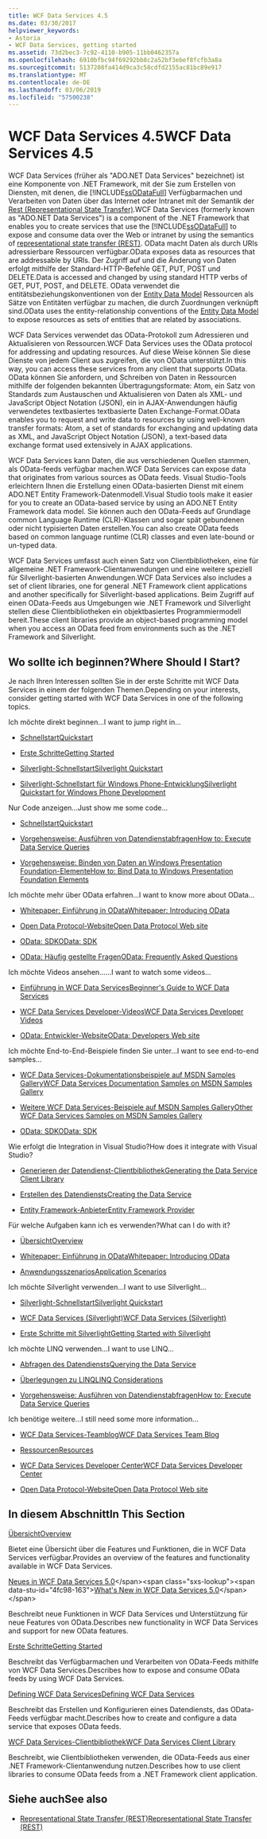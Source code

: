 ```yaml
---
title: WCF Data Services 4.5
ms.date: 03/30/2017
helpviewer_keywords:
- Astoria
- WCF Data Services, getting started
ms.assetid: 73d2bec3-7c92-4110-b905-11bb0462357a
ms.openlocfilehash: 6910bfbc94f69292bb8c2a52bf3ebef8fcfb3a8a
ms.sourcegitcommit: 5137208fa414d9ca3c58cdfd2155ac81bc89e917
ms.translationtype: MT
ms.contentlocale: de-DE
ms.lasthandoff: 03/06/2019
ms.locfileid: "57500238"
---
```

# <a name="wcf-data-services-45"></a><span data-ttu-id="4fc98-102">WCF Data Services 4.5</span><span class="sxs-lookup"><span data-stu-id="4fc98-102">WCF Data Services 4.5</span></span>

<span data-ttu-id="4fc98-103">WCF Data Services (früher als "ADO.NET Data Services" bezeichnet) ist eine Komponente von .NET Framework, mit der Sie zum Erstellen von Diensten, mit denen, die [!INCLUDE[ssODataFull](../../../../includes/ssodatafull-md.md)] Verfügbarmachen und Verarbeiten von Daten über das Internet oder Intranet mit der Semantik der [ Rest (Representational State Transfer)](https://go.microsoft.com/fwlink/?LinkId=113919).</span><span class="sxs-lookup"><span data-stu-id="4fc98-103">WCF Data Services (formerly known as "ADO.NET Data Services") is a component of the .NET Framework that enables you to create services that use the [!INCLUDE[ssODataFull](../../../../includes/ssodatafull-md.md)] to expose and consume data over the Web or intranet by using the semantics of [representational state transfer (REST)](https://go.microsoft.com/fwlink/?LinkId=113919).</span></span> <span data-ttu-id="4fc98-104">OData macht Daten als durch URIs adressierbare Ressourcen verfügbar.</span><span class="sxs-lookup"><span data-stu-id="4fc98-104">OData exposes data as resources that are addressable by URIs.</span></span> <span data-ttu-id="4fc98-105">Der Zugriff auf und die Änderung von Daten erfolgt mithilfe der Standard-HTTP-Befehle GET, PUT, POST und DELETE.</span><span class="sxs-lookup"><span data-stu-id="4fc98-105">Data is accessed and changed by using standard HTTP verbs of GET, PUT, POST, and DELETE.</span></span> <span data-ttu-id="4fc98-106">OData verwendet die entitätsbeziehungskonventionen von der [Entity Data Model](../../../../docs/framework/data/adonet/entity-data-model.md) Ressourcen als Sätze von Entitäten verfügbar zu machen, die durch Zuordnungen verknüpft sind.</span><span class="sxs-lookup"><span data-stu-id="4fc98-106">OData uses the entity-relationship conventions of the [Entity Data Model](../../../../docs/framework/data/adonet/entity-data-model.md) to expose resources as sets of entities that are related by associations.</span></span>

<span data-ttu-id="4fc98-107">WCF Data Services verwendet das OData-Protokoll zum Adressieren und Aktualisieren von Ressourcen.</span><span class="sxs-lookup"><span data-stu-id="4fc98-107">WCF Data Services uses the OData protocol for addressing and updating resources.</span></span> <span data-ttu-id="4fc98-108">Auf diese Weise können Sie diese Dienste von jedem Client aus zugreifen, die von OData unterstützt.</span><span class="sxs-lookup"><span data-stu-id="4fc98-108">In this way, you can access these services from any client that supports OData.</span></span> <span data-ttu-id="4fc98-109">OData können Sie anfordern, und Schreiben von Daten in Ressourcen mithilfe der folgenden bekannten Übertragungsformate: Atom, ein Satz von Standards zum Austauschen und Aktualisieren von Daten als XML- und JavaScript Object Notation (JSON), ein in AJAX-Anwendungen häufig verwendetes textbasiertes textbasierte Daten Exchange-Format.</span><span class="sxs-lookup"><span data-stu-id="4fc98-109">OData enables you to request and write data to resources by using well-known transfer formats: Atom, a set of standards for exchanging and updating data as XML, and JavaScript Object Notation (JSON), a text-based data exchange format used extensively in AJAX applications.</span></span>

<span data-ttu-id="4fc98-110">WCF Data Services kann Daten, die aus verschiedenen Quellen stammen, als OData-feeds verfügbar machen.</span><span class="sxs-lookup"><span data-stu-id="4fc98-110">WCF Data Services can expose data that originates from various sources as OData feeds.</span></span> <span data-ttu-id="4fc98-111">Visual Studio-Tools erleichtern Ihnen die Erstellung einen OData-basierten Dienst mit einem ADO.NET Entity Framework-Datenmodell.</span><span class="sxs-lookup"><span data-stu-id="4fc98-111">Visual Studio tools make it easier for you to create an OData-based service by using an ADO.NET Entity Framework data model.</span></span> <span data-ttu-id="4fc98-112">Sie können auch den OData-Feeds auf Grundlage common Language Runtime (CLR)-Klassen und sogar spät gebundenen oder nicht typisierten Daten erstellen.</span><span class="sxs-lookup"><span data-stu-id="4fc98-112">You can also create OData feeds based on common language runtime (CLR) classes and even late-bound or un-typed data.</span></span>

<span data-ttu-id="4fc98-113">WCF Data Services umfasst auch einen Satz von Clientbibliotheken, eine für allgemeine .NET Framework-Clientanwendungen und eine weitere speziell für Silverlight-basierten Anwendungen.</span><span class="sxs-lookup"><span data-stu-id="4fc98-113">WCF Data Services also includes a set of client libraries, one for general .NET Framework client applications and another specifically for Silverlight-based applications.</span></span> <span data-ttu-id="4fc98-114">Beim Zugriff auf einen OData-Feeds aus Umgebungen wie .NET Framework und Silverlight stellen diese Clientbibliotheken ein objektbasiertes Programmiermodell bereit.</span><span class="sxs-lookup"><span data-stu-id="4fc98-114">These client libraries provide an object-based programming model when you access an OData feed from environments such as the .NET Framework and Silverlight.</span></span>

## <a name="where-should-i-start"></a><span data-ttu-id="4fc98-115">Wo sollte ich beginnen?</span><span class="sxs-lookup"><span data-stu-id="4fc98-115">Where Should I Start?</span></span>

<span data-ttu-id="4fc98-116">Je nach Ihren Interessen sollten Sie in der erste Schritte mit WCF Data Services in einem der folgenden Themen.</span><span class="sxs-lookup"><span data-stu-id="4fc98-116">Depending on your interests, consider getting started with WCF Data Services in one of the following topics.</span></span>

<span data-ttu-id="4fc98-117">Ich möchte direkt beginnen…</span><span class="sxs-lookup"><span data-stu-id="4fc98-117">I want to jump right in...</span></span>

- [<span data-ttu-id="4fc98-118">Schnellstart</span><span class="sxs-lookup"><span data-stu-id="4fc98-118">Quickstart</span></span>](../../../../docs/framework/data/wcf/quickstart-wcf-data-services.md)

- [<span data-ttu-id="4fc98-119">Erste Schritte</span><span class="sxs-lookup"><span data-stu-id="4fc98-119">Getting Started</span></span>](../../../../docs/framework/data/wcf/getting-started-with-wcf-data-services.md)

- [<span data-ttu-id="4fc98-120">Silverlight-Schnellstart</span><span class="sxs-lookup"><span data-stu-id="4fc98-120">Silverlight Quickstart</span></span>](https://go.microsoft.com/fwlink/?LinkID=192782)

- [<span data-ttu-id="4fc98-121">Silverlight-Schnellstart für Windows Phone-Entwicklung</span><span class="sxs-lookup"><span data-stu-id="4fc98-121">Silverlight Quickstart for Windows Phone Development</span></span>](https://go.microsoft.com/fwlink/?LinkID=214535)

<span data-ttu-id="4fc98-122">Nur Code anzeigen...</span><span class="sxs-lookup"><span data-stu-id="4fc98-122">Just show me some code...</span></span>

- [<span data-ttu-id="4fc98-123">Schnellstart</span><span class="sxs-lookup"><span data-stu-id="4fc98-123">Quickstart</span></span>](../../../../docs/framework/data/wcf/quickstart-wcf-data-services.md)

- [<span data-ttu-id="4fc98-124">Vorgehensweise: Ausführen von Datendienstabfragen</span><span class="sxs-lookup"><span data-stu-id="4fc98-124">How to: Execute Data Service Queries</span></span>](../../../../docs/framework/data/wcf/how-to-execute-data-service-queries-wcf-data-services.md)

- [<span data-ttu-id="4fc98-125">Vorgehensweise: Binden von Daten an Windows Presentation Foundation-Elemente</span><span class="sxs-lookup"><span data-stu-id="4fc98-125">How to: Bind Data to Windows Presentation Foundation Elements</span></span>](../../../../docs/framework/data/wcf/bind-data-to-wpf-elements-wcf-data-services.md)

<span data-ttu-id="4fc98-126">Ich möchte mehr über OData erfahren...</span><span class="sxs-lookup"><span data-stu-id="4fc98-126">I want to know more about OData...</span></span>

- [<span data-ttu-id="4fc98-127">Whitepaper: Einführung in OData</span><span class="sxs-lookup"><span data-stu-id="4fc98-127">Whitepaper: Introducing OData</span></span>](https://go.microsoft.com/fwlink/?LinkId=220867)

- [<span data-ttu-id="4fc98-128">Open Data Protocol-Website</span><span class="sxs-lookup"><span data-stu-id="4fc98-128">Open Data Protocol Web site</span></span>](https://go.microsoft.com/fwlink/?LinkID=184554)

- [<span data-ttu-id="4fc98-129">OData: SDK</span><span class="sxs-lookup"><span data-stu-id="4fc98-129">OData: SDK</span></span>](https://go.microsoft.com/fwlink/?LinkID=185248)

- [<span data-ttu-id="4fc98-130">OData: Häufig gestellte Fragen</span><span class="sxs-lookup"><span data-stu-id="4fc98-130">OData: Frequently Asked Questions</span></span>](https://go.microsoft.com/fwlink/?LinkId=185867)

<span data-ttu-id="4fc98-131">Ich möchte Videos ansehen…...</span><span class="sxs-lookup"><span data-stu-id="4fc98-131">I want to watch some videos...</span></span>

- [<span data-ttu-id="4fc98-132">Einführung in WCF Data Services</span><span class="sxs-lookup"><span data-stu-id="4fc98-132">Beginner's Guide to WCF Data Services</span></span>](https://go.microsoft.com/fwlink/?LinkId=220864)

- [<span data-ttu-id="4fc98-133">WCF Data Services Developer-Videos</span><span class="sxs-lookup"><span data-stu-id="4fc98-133">WCF Data Services Developer Videos</span></span>](https://go.microsoft.com/fwlink/?LinkId=220861)

- [<span data-ttu-id="4fc98-134">OData: Entwickler-Website</span><span class="sxs-lookup"><span data-stu-id="4fc98-134">OData: Developers Web site</span></span>](https://go.microsoft.com/fwlink/?LinkId=185866)

<span data-ttu-id="4fc98-135">Ich möchte End-to-End-Beispiele finden Sie unter...</span><span class="sxs-lookup"><span data-stu-id="4fc98-135">I want to see end-to-end samples...</span></span>

- [<span data-ttu-id="4fc98-136">WCF Data Services-Dokumentationsbeispiele auf MSDN Samples Gallery</span><span class="sxs-lookup"><span data-stu-id="4fc98-136">WCF Data Services Documentation Samples on MSDN Samples Gallery</span></span>](https://go.microsoft.com/fwlink/?LinkID=220865)

- [<span data-ttu-id="4fc98-137">Weitere WCF Data Services-Beispiele auf MSDN Samples Gallery</span><span class="sxs-lookup"><span data-stu-id="4fc98-137">Other WCF Data Services Samples on MSDN Samples Gallery</span></span>](https://go.microsoft.com/fwlink/?LinkId=220866)

- [<span data-ttu-id="4fc98-138">OData: SDK</span><span class="sxs-lookup"><span data-stu-id="4fc98-138">OData: SDK</span></span>](https://go.microsoft.com/fwlink/?LinkID=185248)

<span data-ttu-id="4fc98-139">Wie erfolgt die Integration in Visual Studio?</span><span class="sxs-lookup"><span data-stu-id="4fc98-139">How does it integrate with Visual Studio?</span></span>

- [<span data-ttu-id="4fc98-140">Generieren der Datendienst-Clientbibliothek</span><span class="sxs-lookup"><span data-stu-id="4fc98-140">Generating the Data Service Client Library</span></span>](../../../../docs/framework/data/wcf/generating-the-data-service-client-library-wcf-data-services.md)

- [<span data-ttu-id="4fc98-141">Erstellen des Datendiensts</span><span class="sxs-lookup"><span data-stu-id="4fc98-141">Creating the Data Service</span></span>](../../../../docs/framework/data/wcf/creating-the-data-service.md)

- [<span data-ttu-id="4fc98-142">Entity Framework-Anbieter</span><span class="sxs-lookup"><span data-stu-id="4fc98-142">Entity Framework Provider</span></span>](../../../../docs/framework/data/wcf/entity-framework-provider-wcf-data-services.md)

<span data-ttu-id="4fc98-143">Für welche Aufgaben kann ich es verwenden?</span><span class="sxs-lookup"><span data-stu-id="4fc98-143">What can I do with it?</span></span>

- [<span data-ttu-id="4fc98-144">Übersicht</span><span class="sxs-lookup"><span data-stu-id="4fc98-144">Overview</span></span>](../../../../docs/framework/data/wcf/wcf-data-services-overview.md)

- [<span data-ttu-id="4fc98-145">Whitepaper: Einführung in OData</span><span class="sxs-lookup"><span data-stu-id="4fc98-145">Whitepaper: Introducing OData</span></span>](https://go.microsoft.com/fwlink/?LinkId=220867)

- [<span data-ttu-id="4fc98-146">Anwendungsszenarios</span><span class="sxs-lookup"><span data-stu-id="4fc98-146">Application Scenarios</span></span>](../../../../docs/framework/data/wcf/application-scenarios-wcf-data-services.md)

<span data-ttu-id="4fc98-147">Ich möchte Silverlight verwenden…</span><span class="sxs-lookup"><span data-stu-id="4fc98-147">I want to use Silverlight...</span></span>

- [<span data-ttu-id="4fc98-148">Silverlight-Schnellstart</span><span class="sxs-lookup"><span data-stu-id="4fc98-148">Silverlight Quickstart</span></span>](https://go.microsoft.com/fwlink/?LinkID=192782)

- [<span data-ttu-id="4fc98-149">WCF Data Services (Silverlight)</span><span class="sxs-lookup"><span data-stu-id="4fc98-149">WCF Data Services (Silverlight)</span></span>](https://go.microsoft.com/fwlink/?LinkID=143149)

- [<span data-ttu-id="4fc98-150">Erste Schritte mit Silverlight</span><span class="sxs-lookup"><span data-stu-id="4fc98-150">Getting Started with Silverlight</span></span>](https://go.microsoft.com/fwlink/?LinkId=148366)

<span data-ttu-id="4fc98-151">Ich möchte LINQ verwenden…</span><span class="sxs-lookup"><span data-stu-id="4fc98-151">I want to use LINQ...</span></span>

- [<span data-ttu-id="4fc98-152">Abfragen des Datendiensts</span><span class="sxs-lookup"><span data-stu-id="4fc98-152">Querying the Data Service</span></span>](../../../../docs/framework/data/wcf/querying-the-data-service-wcf-data-services.md)

- [<span data-ttu-id="4fc98-153">Überlegungen zu LINQ</span><span class="sxs-lookup"><span data-stu-id="4fc98-153">LINQ Considerations</span></span>](../../../../docs/framework/data/wcf/linq-considerations-wcf-data-services.md)

- [<span data-ttu-id="4fc98-154">Vorgehensweise: Ausführen von Datendienstabfragen</span><span class="sxs-lookup"><span data-stu-id="4fc98-154">How to: Execute Data Service Queries</span></span>](../../../../docs/framework/data/wcf/how-to-execute-data-service-queries-wcf-data-services.md)

<span data-ttu-id="4fc98-155">Ich benötige weitere...</span><span class="sxs-lookup"><span data-stu-id="4fc98-155">I still need some more information...</span></span>

- [<span data-ttu-id="4fc98-156">WCF Data Services-Teamblog</span><span class="sxs-lookup"><span data-stu-id="4fc98-156">WCF Data Services Team Blog</span></span>](https://go.microsoft.com/fwlink/?LinkID=150511)

- [<span data-ttu-id="4fc98-157">Ressourcen</span><span class="sxs-lookup"><span data-stu-id="4fc98-157">Resources</span></span>](../../../../docs/framework/data/wcf/wcf-data-services-resources.md)

- [<span data-ttu-id="4fc98-158">WCF Data Services Developer Center</span><span class="sxs-lookup"><span data-stu-id="4fc98-158">WCF Data Services Developer Center</span></span>](https://go.microsoft.com/fwlink/?LinkId=220868)

- [<span data-ttu-id="4fc98-159">Open Data Protocol-Website</span><span class="sxs-lookup"><span data-stu-id="4fc98-159">Open Data Protocol Web site</span></span>](https://go.microsoft.com/fwlink/?LinkID=184554)

## <a name="in-this-section"></a><span data-ttu-id="4fc98-160">In diesem Abschnitt</span><span class="sxs-lookup"><span data-stu-id="4fc98-160">In This Section</span></span>

[<span data-ttu-id="4fc98-161">Übersicht</span><span class="sxs-lookup"><span data-stu-id="4fc98-161">Overview</span></span>](../../../../docs/framework/data/wcf/wcf-data-services-overview.md)

<span data-ttu-id="4fc98-162">Bietet eine Übersicht über die Features und Funktionen, die in WCF Data Services verfügbar.</span><span class="sxs-lookup"><span data-stu-id="4fc98-162">Provides an overview of the features and functionality available in WCF Data Services.</span></span>

<span data-ttu-id="4fc98-163">[Neues in WCF Data Services 5.0](https://docs.microsoft.com/previous-versions/dotnet/wcf-data-services/ee373845(v=vs.103))</span><span class="sxs-lookup"><span data-stu-id="4fc98-163">[What's New in WCF Data Services 5.0](https://docs.microsoft.com/previous-versions/dotnet/wcf-data-services/ee373845(v=vs.103))</span></span>

<span data-ttu-id="4fc98-164">Beschreibt neue Funktionen in WCF Data Services und Unterstützung für neue Features von OData.</span><span class="sxs-lookup"><span data-stu-id="4fc98-164">Describes new functionality in WCF Data Services and support for new OData features.</span></span>

[<span data-ttu-id="4fc98-165">Erste Schritte</span><span class="sxs-lookup"><span data-stu-id="4fc98-165">Getting Started</span></span>](../../../../docs/framework/data/wcf/getting-started-with-wcf-data-services.md)

<span data-ttu-id="4fc98-166">Beschreibt das Verfügbarmachen und Verarbeiten von OData-Feeds mithilfe von WCF Data Services.</span><span class="sxs-lookup"><span data-stu-id="4fc98-166">Describes how to expose and consume OData feeds by using WCF Data Services.</span></span>

[<span data-ttu-id="4fc98-167">Defining WCF Data Services</span><span class="sxs-lookup"><span data-stu-id="4fc98-167">Defining WCF Data Services</span></span>](../../../../docs/framework/data/wcf/defining-wcf-data-services.md)

<span data-ttu-id="4fc98-168">Beschreibt das Erstellen und Konfigurieren eines Datendiensts, das OData-Feeds verfügbar macht.</span><span class="sxs-lookup"><span data-stu-id="4fc98-168">Describes how to create and configure a data service that exposes OData feeds.</span></span>

[<span data-ttu-id="4fc98-169">WCF Data Services-Clientbibliothek</span><span class="sxs-lookup"><span data-stu-id="4fc98-169">WCF Data Services Client Library</span></span>](../../../../docs/framework/data/wcf/wcf-data-services-client-library.md)

<span data-ttu-id="4fc98-170">Beschreibt, wie Clientbibliotheken verwenden, die OData-Feeds aus einer .NET Framework-Clientanwendung nutzen.</span><span class="sxs-lookup"><span data-stu-id="4fc98-170">Describes how to use client libraries to consume OData feeds from a .NET Framework client application.</span></span>

## <a name="see-also"></a><span data-ttu-id="4fc98-171">Siehe auch</span><span class="sxs-lookup"><span data-stu-id="4fc98-171">See also</span></span>

- [<span data-ttu-id="4fc98-172">Representational State Transfer (REST)</span><span class="sxs-lookup"><span data-stu-id="4fc98-172">Representational State Transfer (REST)</span></span>](https://go.microsoft.com/fwlink/?LinkId=113919)
